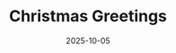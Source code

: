 ---
title: Christmas Greetings
date: 2025-10-05
summary: A retro-inspired Christmas greeting sign styled like a vintage holiday card, featuring a cozy mid-century winter scene and festive hand-lettered message for classic nostalgic charm.
tags: [Holiday, Signage]
photos: ["/assets/img/christmas-greetings-1.png"]
category: Holiday
detail: >
  Any longer notes you want to show on the item page only. Materials, print
  settings, quirks, assembly notes—whatever helps.
---
